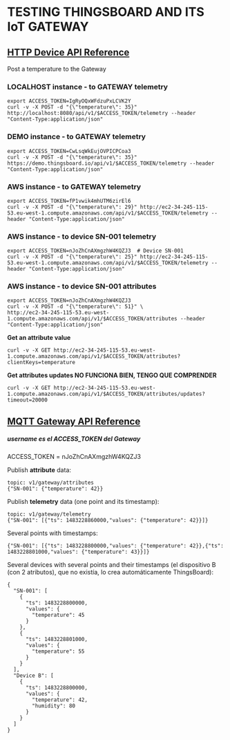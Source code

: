 # TESTING THINGSBOARD AND ITS IoT GATEWAY

## [HTTP Device API Reference](https://thingsboard.io/docs/reference/http-api/)
Post a temperature to the Gateway

### LOCALHOST instance - to GATEWAY telemetry
```
export ACCESS_TOKEN=IgRyOQxWFdzuPxLCVK2Y
curl -v -X POST -d "{\"temperature\": 35}" http://localhost:8080/api/v1/$ACCESS_TOKEN/telemetry --header "Content-Type:application/json"
```

### DEMO instance - to GATEWAY telemetry
```
export ACCESS_TOKEN=CwLsqWkEujOVPICPCoa3
curl -v -X POST -d "{\"temperature\": 35}" https://demo.thingsboard.io/api/v1/$ACCESS_TOKEN/telemetry --header "Content-Type:application/json"
```
### AWS instance - to GATEWAY telemetry
```
export ACCESS_TOKEN=fP1vwik4mhUTM6zirEl6
curl -v -X POST -d "{\"temperature\": 29}" http://ec2-34-245-115-53.eu-west-1.compute.amazonaws.com/api/v1/$ACCESS_TOKEN/telemetry --header "Content-Type:application/json"
```

### AWS instance - to device SN-001 telemetry
```
export ACCESS_TOKEN=nJoZhCnAXmgzhW4KQZJ3  # Device SN-001
curl -v -X POST -d "{\"temperature\": 25}" http://ec2-34-245-115-53.eu-west-1.compute.amazonaws.com/api/v1/$ACCESS_TOKEN/telemetry --header "Content-Type:application/json"
```

### AWS instance - to device SN-001 attributes
```
export ACCESS_TOKEN=nJoZhCnAXmgzhW4KQZJ3
curl -v -X POST -d "{\"temperature\": 51}" \
http://ec2-34-245-115-53.eu-west-1.compute.amazonaws.com/api/v1/$ACCESS_TOKEN/attributes --header "Content-Type:application/json"
```
**Get an attribute value**
```
curl -v -X GET http://ec2-34-245-115-53.eu-west-1.compute.amazonaws.com/api/v1/$ACCESS_TOKEN/attributes?clientKeys=temperature
```
**Get attributes updates NO FUNCIONA BIEN, TENGO QUE COMPRENDER**
```
curl -v -X GET http://ec2-34-245-115-53.eu-west-1.compute.amazonaws.com/api/v1/$ACCESS_TOKEN/attributes/updates?timeout=20000
```

## [MQTT Gateway API Reference](https://thingsboard.io/docs/reference/gateway-mqtt-api/)

##### username es el ACCESS_TOKEN del Gateway
ACCESS_TOKEN = nJoZhCnAXmgzhW4KQZJ3

Publish **attribute** data:
```
topic: v1/gateway/attributes
{"SN-001": {"temperature": 42}}
```

Publish **telemetry** data (one point and its timestamp):
```
topic: v1/gateway/telemetry
{"SN-001": [{"ts": 1483228860000,"values": {"temperature": 42}}]}
```
Several points with timestamps:
```
{"SN-001": [{"ts": 1483228800000,"values": {"temperature": 42}},{"ts": 1483228801000,"values": {"temperature": 43}}]}
```
Several devices with several points and their timestamps (el dispositivo B (con 2 atributos), que no existía, lo crea automáticamente ThingsBoard):
```
{
  "SN-001": [
    {
      "ts": 1483228800000,
      "values": {
        "temperature": 45
      }
    },
    {
      "ts": 1483228801000,
      "values": {
        "temperature": 55
      }
    }
  ],
  "Device B": [
    {
      "ts": 1483228800000,
      "values": {
        "temperature": 42,
        "humidity": 80
      }
    }
  ]
}
```
